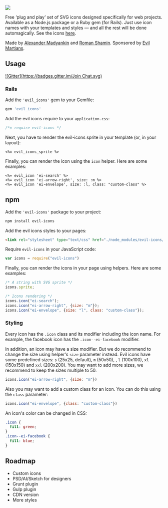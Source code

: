 ![](http://evil-icons.io/assets/images/social.png)

Free ‘plug and play’ set of SVG icons designed specifically for web projects. Available as a Node.js package or a Ruby gem (for Rails). Just use icon names with your templates and styles — and all the rest will be done automagically. See the icons [here](http://evil-icons.io).

Made by [Alexander Madyankin] and [Roman Shamin]. Sponsored by [Evil Martians].

[Alexander Madyankin]:  http://madyankin.name
[Roman Shamin]:         https://twitter.com/romanshamin
[Evil Martians]:        https://evilmartians.com


## Usage
[![Gitter](https://badges.gitter.im/Join Chat.svg)](https://gitter.im/outpunk/evil-icons?utm_source=badge&utm_medium=badge&utm_campaign=pr-badge&utm_content=badge)

### Rails

Add the `'evil_icons'` gem to your Gemfile:
```ruby
gem 'evil_icons'
```

Add the evil icons require to your `application.css`:
```css
/*= require evil-icons */
```

Next, you have to render the evil-icons sprite in your template (or, in your layout):
```erb
<%= evil_icons_sprite %>
```

Finally, you can render the icon using the `icon` helper.
Here are some examples:
```erb
<%= evil_icon 'ei-search' %>
<%= evil_icon 'ei-arrow-right', size: :m %>
<%= evil_icon 'ei-envelope', size: :l, class: "custom-class" %>
```


## npm

Add the `'evil-icons'` package to your project:
```bash
npm install evil-icons
```

Add the evil icons styles to your pages:
```html
<link rel="stylesheet" type="text/css" href="./node_modules/evil-icons/app/assets/stylesheets/evil-icons.css">
```

Require `evil-icons` in your JavaScript code:
```js
var icons = require("evil-icons")
```

Finally, you can render the icons in your page using helpers.
Here are some examples:
```js
/* A string with SVG sprite */
icons.sprite;

/* Icons rendering */
icons.icon("ei-search");
icons.icon("ei-arrow-right", {size: "m"});
icons.icon("ei-envelope", {size: "l", class: "custom-class"});
```

### Styling

Every icon has the `.icon` class and its modifier including the icon name.
For example, the facebook icon has the `.icon--ei-facebook` modifier.

In addition, an icon may have a size modifier. But we do recommend to change the size using helper's `size` parameter instead. Evil icons have some predefined sizes: `s` (25x25, default), `m` (50x50), , `l` (100x100), `xl` (150x150) and `xxl` (200x200). You may want to add more sizes, we recommend to keep the sizes multiple to 50.
```js
icons.icon("ei-arrow-right", {size: "m"})
```

Also you may want to add a custom class for an icon.
You can do this using the `class` parameter:
```js
icons.icon("ei-envelope", {class: "custom-class"})
```

An icon's color can be changed in CSS:
```css
.icon {
  fill: green;
}
.icon--ei-facebook {
  fill: blue;
}
```

## Roadmap
* Custom icons
* PSD/AI/Sketch for designers
* Grunt plugin
* Gulp plugin
* CDN version
* More styles
